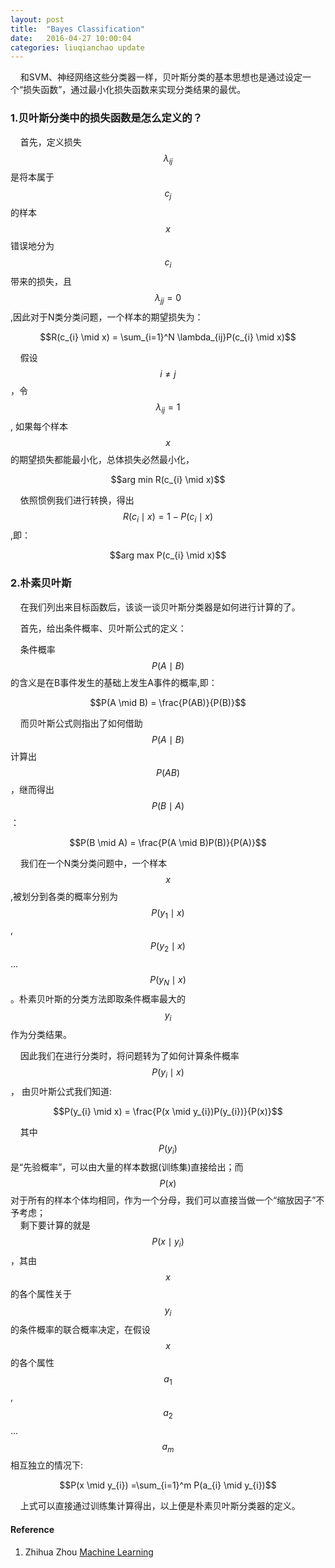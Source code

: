 ```yaml
---
layout: post
title:  "Bayes Classification"
date:   2016-04-27 10:00:04
categories: liuqianchao update
---
```


&nbsp;&nbsp;&nbsp;&nbsp;和SVM、神经网络这些分类器一样，贝叶斯分类的基本思想也是通过设定一个“损失函数”，通过最小化损失函数来实现分类结果的最优。


### 1.贝叶斯分类中的损失函数是怎么定义的？
&nbsp;&nbsp;&nbsp;&nbsp;首先，定义损失$$\lambda_{ij}$$是将本属于$$c_{j}$$的样本$$x$$错误地分为$$c_{i}$$带来的损失，且$$\lambda_{jj}=0$$,因此对于N类分类问题，一个样本的期望损失为：

<div align="center">$$R(c_{i} \mid x) = \sum_{i=1}^N \lambda_{ij}P(c_{i} \mid x)$$</div>

&nbsp;&nbsp;&nbsp;&nbsp;假设$$i≠j$$，令$$\lambda_{ij}=1$$, 如果每个样本$$x$$的期望损失都能最小化，总体损失必然最小化，

<div align="center">$$arg min R(c_{i} \mid x)$$</div>

&nbsp;&nbsp;&nbsp;&nbsp;依照惯例我们进行转换，得出$$R(c_{i} \mid x) = 1 - P(c_{i} \mid x)$$,即：

<div align="center">$$arg max P(c_{i} \mid x)$$</div>


### 2.朴素贝叶斯
&nbsp;&nbsp;&nbsp;&nbsp;在我们列出来目标函数后，该谈一谈贝叶斯分类器是如何进行计算的了。

&nbsp;&nbsp;&nbsp;&nbsp;首先，给出条件概率、贝叶斯公式的定义：

&nbsp;&nbsp;&nbsp;&nbsp;条件概率$$P(A \mid B)$$的含义是在B事件发生的基础上发生A事件的概率,即：   

<div align="center">$$P(A \mid B) = \frac{P(AB)}{P(B)}$$</div>

&nbsp;&nbsp;&nbsp;&nbsp;而贝叶斯公式则指出了如何借助$$P(A \mid B)$$计算出$$P(AB)$$，继而得出$$P(B \mid A)$$：

<div align="center">$$P(B \mid A) = \frac{P(A \mid B)P(B)}{P(A)}$$</div>

&nbsp;&nbsp;&nbsp;&nbsp;我们在一个N类分类问题中，一个样本$$x$$,被划分到各类的概率分别为$$P(y_{1} \mid x)$$, $$P(y_{2} \mid x)$$...$$P(y_{N} \mid x)$$。朴素贝叶斯的分类方法即取条件概率最大的$$y_{i}$$作为分类结果。

&nbsp;&nbsp;&nbsp;&nbsp;因此我们在进行分类时，将问题转为了如何计算条件概率$$P(y_{i} \mid x)$$， 由贝叶斯公式我们知道:

<div align="center">$$P(y_{i} \mid x) = \frac{P(x \mid y_{i})P(y_{i})}{P(x)}$$</div>

&nbsp;&nbsp;&nbsp;&nbsp;其中$$P(y_{i})$$是“先验概率”，可以由大量的样本数据(训练集)直接给出；而$$P(x)$$对于所有的样本个体均相同，作为一个分母，我们可以直接当做一个“缩放因子”不予考虑；    
&nbsp;&nbsp;&nbsp;&nbsp;剩下要计算的就是$$P(x \mid y_{i})$$，其由$$x$$的各个属性关于$$y_{i}$$的条件概率的联合概率决定，在假设$$x$$的各个属性$$a_{1}$$, $$a_{2}$$...$$a_{m}$$相互独立的情况下:

<div align="center">$$P(x \mid y_{i}) =\sum_{i=1}^m P(a_{i} \mid y_{i})$$</div>

&nbsp;&nbsp;&nbsp;&nbsp;上式可以直接通过训练集计算得出，以上便是朴素贝叶斯分类器的定义。



#### Reference
1. Zhihua Zhou [Machine Learning](https://www.amazon.cn/%E6%9C%BA%E5%99%A8%E5%AD%A6%E4%B9%A0-%E5%91%A8%E5%BF%97%E5%8D%8E/dp/B01ARKEV1G/ref=sr_1_1?ie=UTF8&qid=1461769135&sr=8-1&keywords=%E6%9C%BA%E5%99%A8%E5%AD%A6%E4%B9%A0)

